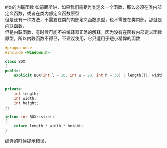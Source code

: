 #类的内联函数
如前面所讲，如果我们需要为类定义一个函数，那么必须在类内部定义函数，或者在类内部定义函数原型              
但是还有一种方法，不需要在类的内部定义函数原型，也不需要在类内部，那就是内联函数，            
但是内联函数，有时候可能不被编译器正确的解释，因为没有在函数内部定义函数原型，所以内联函数不得已，不建议使用，它只适用于短小精悍的函数            
```cpp
#pragma once
#include <Windows.h>

class BOX
{
public:
	explicit BOX(int l = 10, int w = 20, int h = 30) : length(l), width(w), height(h) {}
	

private:
	int length;
	int width;
	int height;
};

inline int BOX::size()
{
	return length * width * height;
}
```
编译的时候提示错误，